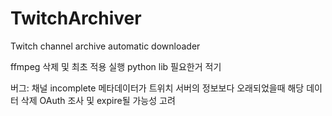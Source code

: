 # TwitchArchiver
Twitch channel archive automatic downloader


ffmpeg 삭제 및 최초 적용 실행
python lib 필요한거 적기

버그:
채널 incomplete 메타데이터가 트위치 서버의 정보보다 오래되었을때 해당 데이터 삭제
OAuth 조사 및 expire될 가능성 고려
